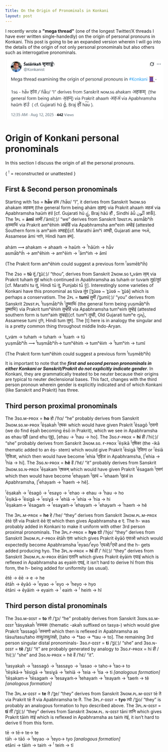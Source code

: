```yaml
---
Title: On the Origin of Pronominals in Konkani
layout: post
---
```


I recently wrote a **"mega thread"** (one of the longest Twitter/X threads I have ever written single-handedly) on the origin of personal pronouns in Konkani. This post is going to be an expanded version wherein I will go into the details of the origin of not only personal pronominals but also others such as interrogative pronominals.

<img src= "/assets/images/Screenshot 2025-08-12 143550.png">

# Origin of Konkani personal pronominals 

In this section I discuss the origin of all the personal pronouns.

{ <sup>!</sup> = reconstructed or unattested }

## First & Second person pronominals

Starting with 1sɢ = **hā̃v** हांव /ˈɦä̃ʋ/ “I”, it derives from Sanskrit 1ɴᴏᴍ.sɢ ahakam अहकम् (the general form being ahám अ॒हम्) via Prakrit ahaaṁ अहअं via Apabhramsha haüṁ हउं  [cf. Gujarati hũ હું, Braj hãũ हौं , Sindhi āū̃ آئُون आऊँ]. The 1ᴘʟ = **āmĩ** आमीं /ˈämĩ(ː)/ “we” derives from Sanskrit 1ɪɴsᴛ.ᴘʟ  asmā́bʰiḣ अ॒स्माभिः॑ via Prakrit amʰēhiṁ अम्हेहिं via Apabhramsha amʰeiṁ अम्हेइं (attested Southern form is amʰaiṁ अम्हइं)[cf. Marathi āmʰi आम्ही, Gujarati ame અમે, Assamese āmi আমি, Hindi ham हम​].

ahám ⟿ ahakam → ahaaṁ → haüṁ → <sup>!</sup>hāüṁ → hā̃v <br>
asmā́bʰiḣ → amʰēhiṁ → amʰēiṁ → <sup>!</sup>āmʰiṁ → āmĩ <br>

(The Prakrit form amʰēhiṁ  could suggest a previous form <sup>!</sup>asmēbʰiḣ)

The 2sɢ = **tũ** तूं /ˈt̻ũ(ː)/ “thou”, derives from Sanskrit 2ɴᴏᴍ.sɢ tᵤvám त्व॒म् via Prakrit tuhaṁ तुहं which continued in Apabhramsha as tuhaṁ or tuvaṁ तुहं/तुवं [cf. Marathi tu तू, Hindi tū तू, Punjabi tū̃ ਤੂੰ]. Interestingly some varieties of Konkani have this pronominal as tũva तुंव [ˈt̻ũʋə ~ ˈt̻ũʋə̃ ~ ˈt̻ũə̃] which is perhaps a conservatism. The 2ᴘʟ = **tumĩ** तुमीं /ˈt̻umĩ(ː)/ “you” derives from Sanskrit 2ɪɴsᴛ.ᴘʟ <sup>!</sup>tuṣmā́bʰiḣ <sup>!</sup>तु॒ष्माभिः॑ (the general form being yuṣmā́bʰiḣ यु॒ष्माभिः॑) via Prakrit tumʰēhiṁ तुम्हेहिं via Apabhramsha tumʰeiṁ तुम्हेइं (attested southern form is tumʰaiṁ तुम्हइं)[cf. tumʰi तुम्ही, Old Gujarati tumʰe તુમ્હે, Assamese tumi তুমি, Hindi tum तुम​]. The [t] here is in analogy the singular and is a pretty common thing throughout middle Indo-Aryan.

tᵤvám → tuhaṁ → tuhaṁ → <sup>!</sup>tuaṁ → tũ <br>
yuṣmā́bʰiḣ ⟿ <sup>!</sup>tuṣmā́bʰiḣ→ tumʰēhiṁ → tumʰēiṁ → <sup>!</sup>tumʰiṁ → tumĩ <br>

(The Prakrit form tumʰēhiṁ  could suggest a previous form <sup>!</sup>tuṣmēbʰiḣ)

It is important to note that the ***first and second person pronominals in either Konkani or Sanskrit/Prakrit do not explicitly indicate gender***. In Konkani, they are grammatically  treated to be neuter because their origins are typical to neuter declensional bases. This fact, changes with the third person pronoun wherein gender is explicitly indicated and of which Konkani (like Sanskrit and Prakrit) has three.

## Third person proximal pronominals 

The 3sɢ.ᴍ-ᴘʀᴏx = **ho** हो /ˈɦɔ/ “he” probably derives from Sanskrit 3ɴᴏᴍ.sɢ.ᴍ-ᴘʀᴏx <sup>!</sup>ēṣakaḣ <sup>!</sup>एषकः which would have given Prakrit <sup>!</sup>ēsagō <sup>!</sup>एसगो (we do find ēṣaḣ becoming ēsō in Prakrit), which we see in Apabhramsha as ehau एहौ (and ehu एहु), [ehau → <sup>!</sup>hau → ho]. The 3sɢ.ғ-ᴘʀᴏx = **hi** ही /ˈɦi(ː)/ “she” probably derives from Sanskrit 3ɴᴏᴍ.sɢ. ғ-ᴘʀᴏx <sup>!</sup>ēṣikā <sup>!</sup>एषिका (the -ikā thematic added to an ēṣ- stem) which would give Prakrit <sup>!</sup>ēsigā <sup>!</sup>ऐसिगा or <sup>!</sup>ēsiā <sup>!</sup>ऐसिआ, which then would have become <sup>!</sup>ehia <sup>!</sup>एहिअ in Apabhramsha, [<sup>!</sup>ehia → <sup>!</sup>hia → hi]. The 3sɢ.ɴ-ᴘʀᴏx = **hẽ** हें /ˈɦɛ̃/ “it” probably derives from Sanskrit 3ɴᴏᴍ.sɢ.ɴ-ᴘʀᴏx <sup>!</sup>ēṣakam <sup>!</sup>एषकम् which would have given Prakrit <sup>!</sup>ēsagaṁ <sup>!</sup>एसगं which then would have become <sup>!</sup>ehayaṁ <sup>!</sup>एहयं ~ <sup>!</sup>ehaaṁ <sup>!</sup>एहअं in Apabhramsha, [<sup>!</sup>ehayaṁ → <sup>!</sup>haeṁ → hẽ].

<sup>!</sup>ēṣakaḣ → <sup>!</sup>ēsagō → <sup>!</sup>esaɣo → <sup>!</sup>ehao → ehau → <sup>!</sup>hau → ho <br>
<sup>!</sup>ēṣikā→ <sup>!</sup>ēsigā → <sup>!</sup>esiɣā → <sup>!</sup>ehiā → <sup>!</sup>ehia → <sup>!</sup>hia → hi <br>
<sup>!</sup>ēṣakam→ <sup>!</sup>ēsagaṁ → <sup>!</sup>esaɣaṁ→ <sup>!</sup>ehayaṁ → <sup>!</sup>ehayaṁ → <sup>!</sup>haeṁ → hẽ <br>

The 3ᴘʟ.ᴍ-ᴘʀᴏx = **he** हे /ˈɦe/ “they” derives from Sanskrit 3ɴᴏᴍ.ᴘʟ.ᴍ-ᴘʀᴏx ētē एते via Prakrit ēē एए which then gives Apabhramsha e ए. The h- was probably added in Konkani to make it uniform with other 3rd person proximal pronominals. The 3ᴘʟ.ғ-ᴘʀᴏx = **hyo** ह्यो /ˈɦjo/ “they” derives from Sanskrit 3ɴᴏᴍ.ᴘʟ.ғ-ᴘʀᴏx ētāḣ एताः which gives Prakrit ēyāō एयाओ which would expectedly become Apabhramsha <sup>!</sup>eyao/<sup>!</sup>eyo <sup>!</sup>एयओ/<sup>!</sup>एयो and the h- gets added producing hyo. The 3ᴘʟ.ɴ-ᴘʀᴏx = **hĩ** हीं /ˈ ɦĩ(ː)/ “they” derives from Sanskrit 3ɴᴏᴍ.ᴘʟ.ɴ-ᴘʀᴏx ētāni एतानि which gives Prakrit ēyāiṁ एयाइं which is reflexed in Apabhramsha as eyaiṁ एयइं, it isn’t hard to derive hĩ from this form, the h- being added for uniformity (as usual).

ētē → ēē → e → he <br>
ētāḣ → ēyāō → <sup>!</sup>eyao → <sup>!</sup>eyo → <sup>!</sup>heyo → hyo <br>
ētāni → ēyāiṁ → eyaiṁ → <sup>!</sup> eaiṁ → <sup>!</sup> heiṁ → hĩ <br>

## Third person distal pronominals 

The 3sɢ.ᴍ-ᴅɪsᴛ = **to** तो /ˈt̻ɔ/ “he” probably derives from Sanskrit 3ɢᴇɴ.sɢ.ᴍ-ᴅɪsᴛ <sup>!</sup>tásyakaḣ <sup>!</sup>तस्यकः (thematic -akaḣ suffixed on tasya-) which would give Prakrit <sup>!</sup>tassagō <sup>!</sup>तस्सगो which then is reflexed in Apabhramsha as tāsu/tasu/taho तासु/तसु/तहो, [taho → *tao → *tau → to]. The remaining 3rd person singular distal pronominals- 3sɢ.ғ-ᴅɪsᴛ = **ti** /ˈt̻i(ː)/ “she” and 3sɢ.ɴ-ᴅɪsᴛ = **tẽ** /ˈt̻ɛ̃/  “it” are probably generated by analogy to 3sɢ.ғ-ᴘʀᴏx = hi ही /ˈɦi(ː)/ “she” and 3sɢ.ɴ-ᴘʀᴏx = hẽ हें /ˈɦɛ̃/ “it”.

<sup>!</sup>tasyakaḣ → <sup>!</sup>tassagō → <sup>!</sup>tassaɣo → <sup>!</sup>tasao → taho→ <sup>!</sup>tao→ to <br>
<sup>!</sup>tēṣikā→ <sup>!</sup>tēsigā → <sup>!</sup>tesiɣā → <sup>!</sup>tehiā → <sup>!</sup>teia → <sup>!</sup>tia → ti *[analogous formation]* <br>
<sup>!</sup>tēṣakam→ <sup>!</sup>tēsagaṁ → <sup>!</sup>tesaɣaṁ→ <sup>!</sup>tehayaṁ → <sup>!</sup>teayaṁ → <sup>!</sup>taeṁ → tẽ *[analogous formation]* <br>

The 3ᴘʟ.ᴍ-ᴅɪsᴛ =  **te** ते /ˈt̻e/ “they” derives from Sanskrit 3ɴᴏᴍ.ᴘʟ.ᴍ-ᴅɪsᴛ tē ते via Prakrit tē ते via Apabhramsha te ते. The 3ᴘʟ.ғ-ᴅɪsᴛ = **tyo** त्यो /ˈt̻jo/ “they” is probably an analogous formation to hyo described above. The 3ᴘʟ.ɴ-ᴅɪsᴛ = **tĩ** तीं /ˈt̻ĩ(ː)/ “they” derives from Sanskrit 3ɴᴏᴍ.ᴘʟ. ɴ-ᴅɪsᴛ tāni तानि which gives Prakrit tāiṁ ताइं which is reflexed in Apabhramsha as taiṁ तइं, it isn’t hard to derive tĩ from this form.

tē → tē→ te→ te<br>
tāḣ → tāō → <sup>!</sup>teyao → <sup>!</sup>teyo→ tyo *[analogous formation]* <br>
etāni → tāiṁ → taiṁ →  <sup>!</sup> teiṁ → tĩ <br>
